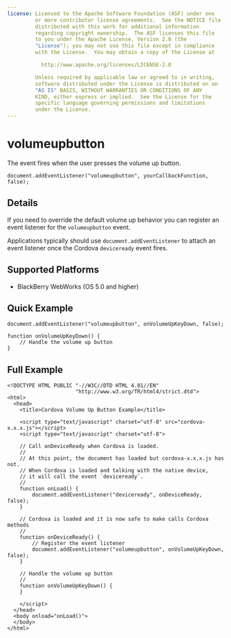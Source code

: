 ```yaml
---
license: Licensed to the Apache Software Foundation (ASF) under one
         or more contributor license agreements.  See the NOTICE file
         distributed with this work for additional information
         regarding copyright ownership.  The ASF licenses this file
         to you under the Apache License, Version 2.0 (the
         "License"); you may not use this file except in compliance
         with the License.  You may obtain a copy of the License at

           http://www.apache.org/licenses/LICENSE-2.0

         Unless required by applicable law or agreed to in writing,
         software distributed under the License is distributed on an
         "AS IS" BASIS, WITHOUT WARRANTIES OR CONDITIONS OF ANY
         KIND, either express or implied.  See the License for the
         specific language governing permissions and limitations
         under the License.
---
```


volumeupbutton
===========

The event fires when the user presses the volume up button.

    document.addEventListener("volumeupbutton", yourCallbackFunction, false);

Details
-------

If you need to override the default volume up behavior you can
register an event listener for the `volumeupbutton` event.

Applications typically should use `document.addEventListener` to
attach an event listener once the Cordova `deviceready` event fires.

Supported Platforms
-------------------

- BlackBerry WebWorks (OS 5.0 and higher)

Quick Example
-------------

    document.addEventListener("volumeupbutton", onVolumeUpKeyDown, false);

    function onVolumeUpKeyDown() {
        // Handle the volume up button
    }

Full Example
------------

    <!DOCTYPE HTML PUBLIC "-//W3C//DTD HTML 4.01//EN"
                          "http://www.w3.org/TR/html4/strict.dtd">
    <html>
      <head>
        <title>Cordova Volume Up Button Example</title>

        <script type="text/javascript" charset="utf-8" src="cordova-x.x.x.js"></script>
        <script type="text/javascript" charset="utf-8">

        // Call onDeviceReady when Cordova is loaded.
        //
        // At this point, the document has loaded but cordova-x.x.x.js has not.
        // When Cordova is loaded and talking with the native device,
        // it will call the event `deviceready`.
        //
        function onLoad() {
            document.addEventListener("deviceready", onDeviceReady, false);
        }

        // Cordova is loaded and it is now safe to make calls Cordova methods
        //
        function onDeviceReady() {
            // Register the event listener
            document.addEventListener("volumeupbutton", onVolumeUpKeyDown, false);
        }

        // Handle the volume up button
        //
        function onVolumeUpKeyDown() {
        }

        </script>
      </head>
      <body onload="onLoad()">
      </body>
    </html>
